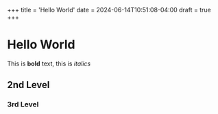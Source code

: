 +++
title = 'Hello World'
date = 2024-06-14T10:51:08-04:00
draft = true
+++

# Hello World 

This is **bold** text, this is *italics*

## 2nd Level

### 3rd Level
